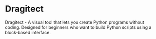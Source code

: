 # Dragitect
Dragitect - A visual tool that lets you create Python programs without coding. Designed for beginners who want to build Python scripts using a block-based interface.
